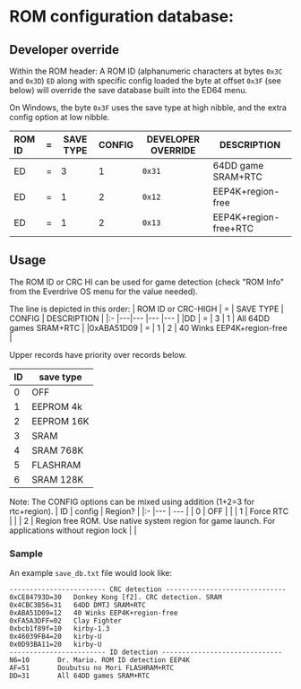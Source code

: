 # ROM configuration database:

## Developer override
Within the ROM header:
A ROM ID (alphanumeric characters at bytes `0x3C` and `0x3D`) `ED` along with specific config loaded the byte at offset `0x3F` (see below) will override the save database built into the ED64 menu.

On Windows, the byte `0x3F` uses the save type at high nibble, and the extra config option at low nibble.

| ROM ID | = | SAVE TYPE | CONFIG | DEVELOPER OVERRIDE | DESCRIPTION           |
|:-      |---|---        |---     |---                 |---                    |
|ED      | = | 3         | 1      | `0x31`             | 64DD game SRAM+RTC    |
|ED      | = | 1         | 2      | `0x12`             | EEP4K+region-free     |
|ED      | = | 1         | 2      | `0x13`             | EEP4K+region-free+RTC |


## Usage
The ROM ID or CRC HI can be used for game detection (check "ROM Info" from the Everdrive OS menu for the value needed).

The line is depicted in this order:
| ROM ID or CRC-HIGH | = | SAVE TYPE | CONFIG | DESCRIPTION                |
|:-                  |---|---        |---     |---                         |
|DD                  | = | 3         | 1      | All 64DD games SRAM+RTC    |
|0xABA51D09          | = | 1         | 2      | 40 Winks EEP4K+region-free |


Upper records have priority over records below. 

| ID | save type  |
|:-  |---         |
| 0  | OFF        |
| 1  | EEPROM 4k  |
| 2  | EEPROM 16K |
| 3  | SRAM       |
| 4  | SRAM 768K  |
| 5  | FLASHRAM   |
| 6  | SRAM 128K  |


Note: The CONFIG options can be mixed using addition (1+2=3 for rtc+region).
| ID | config   | Region? |
|:- |---        | --- |
| 0 | OFF       | |
| 1 | Force RTC | |
| 2 | Region free ROM. Use native system region for game launch. For applications without region lock | |


### Sample
An example `save_db.txt` file would look like:
```
------------------------ CRC detection ------------------------------ 
0xCE84793D=30 	Donkey Kong [f2]. CRC detection. SRAM
0x4CBC3B56=31	64DD DMTJ SRAM+RTC
0xABA51D09=12	40 Winks EEP4K+region-free
0xFA5A3DFF=02	Clay Fighter
0xbcb1f89f=10	kirby-1.3
0x46039FB4=20	kirby-U
0x0D93BA11=20	kirby-U
------------------------ ID detection ------------------------------ 
N6=10		Dr. Mario. ROM ID detection EEP4K
AF=51		Doubutsu no Mori FLASHRAM+RTC
DD=31		All 64DD games SRAM+RTC
```
